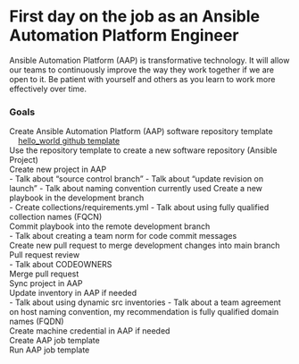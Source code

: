 First day on the job as an Ansible Automation Platform Engineer
=========
Ansible Automation Platform (AAP) is transformative technology. It will allow our teams to continuously improve the way they work together if we are open to it. Be patient with yourself and others as you learn to work more effectively over time.

### Goals

<p>
</p>

Create Ansible Automation Platform (AAP) software repository template<br>
&nbsp;&nbsp;&nbsp;&nbsp;[hello_world github template](https://github.com/ericcames/hello_world)<br>
Use the repository template to create a new software repository (Ansible Project)<br>
Create new project in AAP<br>
    - Talk about “source control branch”
    - Talk about “update revision on launch”
    - Talk about naming convention currently used
Create a new playbook in the development branch<br>
    - Create collections/requirements.yml
    - Talk about using fully qualified collection names (FQCN)<br>
Commit playbook into the remote development branch<br>
    - Talk about creating a team norm for code commit messages<br>
Create new pull request to merge development changes into main branch<br>
Pull request review<br>
    - Talk about CODEOWNERS<br>
Merge pull request<br>
Sync project in AAP<br>
Update inventory in AAP if needed<br>
    - Talk about using dynamic src inventories
    - Talk about a team agreement on host naming convention, my recommendation is fully qualified domain names (FQDN)<br>
Create machine credential in AAP if needed<br>
Create AAP job template<br>
Run AAP job template<br>
